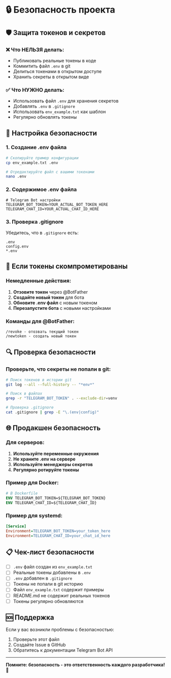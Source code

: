 # 🔒 Безопасность проекта

## 🛡️ Защита токенов и секретов

### ❌ Что НЕЛЬЗЯ делать:
- Публиковать реальные токены в коде
- Коммитить файл `.env` в git
- Делиться токенами в открытом доступе
- Хранить секреты в открытом виде

### ✅ Что НУЖНО делать:
- Использовать файл `.env` для хранения секретов
- Добавлять `.env` в `.gitignore`
- Использовать `env_example.txt` как шаблон
- Регулярно обновлять токены

## 🔧 Настройка безопасности

### 1. Создание .env файла
```bash
# Скопируйте пример конфигурации
cp env_example.txt .env

# Отредактируйте файл с вашими токенами
nano .env
```

### 2. Содержимое .env файла
```env
# Telegram Bot настройки
TELEGRAM_BOT_TOKEN=YOUR_ACTUAL_BOT_TOKEN_HERE
TELEGRAM_CHAT_ID=YOUR_ACTUAL_CHAT_ID_HERE
```

### 3. Проверка .gitignore
Убедитесь, что в `.gitignore` есть:
```
.env
config.env
*.env
```

## 🚨 Если токены скомпрометированы

### Немедленные действия:
1. **Отзовите токен** через @BotFather
2. **Создайте новый токен** для бота
3. **Обновите .env файл** с новым токеном
4. **Перезапустите бота** с новыми настройками

### Команды для @BotFather:
```
/revoke - отозвать текущий токен
/newtoken - создать новый токен
```

## 🔍 Проверка безопасности

### Проверьте, что секреты не попали в git:
```bash
# Поиск токенов в истории git
git log --all --full-history -- "*env*"

# Поиск в файлах
grep -r "TELEGRAM_BOT_TOKEN" . --exclude-dir=venv

# Проверка .gitignore
cat .gitignore | grep -E "\.(env|config)"
```

## 🌐 Продакшен безопасность

### Для серверов:
1. **Используйте переменные окружения**
2. **Не храните .env на сервере**
3. **Используйте менеджеры секретов**
4. **Регулярно ротируйте токены**

### Пример для Docker:
```dockerfile
# В Dockerfile
ENV TELEGRAM_BOT_TOKEN=${TELEGRAM_BOT_TOKEN}
ENV TELEGRAM_CHAT_ID=${TELEGRAM_CHAT_ID}
```

### Пример для systemd:
```ini
[Service]
Environment=TELEGRAM_BOT_TOKEN=your_token_here
Environment=TELEGRAM_CHAT_ID=your_chat_id_here
```

## 📋 Чек-лист безопасности

- [ ] `.env` файл создан из `env_example.txt`
- [ ] Реальные токены добавлены в `.env`
- [ ] `.env` добавлен в `.gitignore`
- [ ] Токены не попали в git историю
- [ ] Файл `env_example.txt` содержит примеры
- [ ] README.md не содержит реальных токенов
- [ ] Токены регулярно обновляются

## 🆘 Поддержка

Если у вас возникли проблемы с безопасностью:
1. Проверьте этот файл
2. Создайте Issue в GitHub
3. Обратитесь к документации Telegram Bot API

---

**Помните: безопасность - это ответственность каждого разработчика!** 🔐


